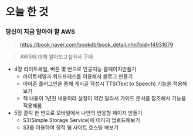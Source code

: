 # 오늘 한 것

### 당신이 지금 알아야 할 AWS

> https://book.naver.com/bookdb/book_detail.nhn?bid=14931079

> AWS에 대해 알아보고싶어서 구매

- 4장 라이트세일, 버튼 몇 번으로 인공지능 홈페이지만들기
    - 라이트세일과 워드프레스를 이용해서 블로그 만들기
    - 아마존 플러그인을 통해 게시글 작성시 TTS(Text to Speech) 기능을 적용해보기
    - 책 내용이 1년전 내용이라 설정이 약간 달라서 가이드 문서를 참조해서 기능을 적용해봄
- 5장 클릭 한 번으로 모바일에서 나만의 반응형 페이지 만들기
    - S3(Simple Storage Service)에 이미지 업로드해보기
    - S3를 이용하여 정적 웹 사이트 호스팅 해보기
